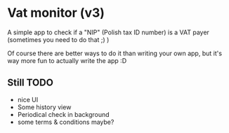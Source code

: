 # Vat monitor (v3)

A simple app to check if a "NIP" (Polish tax ID number) is a VAT payer (sometimes you need to do that ;) )

Of course there are better ways to do it than writing your own app, but it's way more fun to actually write the app :D

## Still TODO

- nice UI
- Some history view
- Periodical check in background
- some terms & conditions maybe? 
